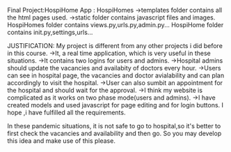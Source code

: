 Final Project:HospiHome
 App  : HospiHomes
 ->templates folder contains all the html pages used.
 ->static folder contains javascript files and images.
HospiHomes folder contains views.py,urls.py,admin.py...
HospiHome folder contains init.py,settings,urls...

JUSTIFICATION:
  My project is different from any other projects i did before in this course.
  ->It, a real time application, which is very useful in these situations.
  ->It contains two logins for users and admins.
  ->Hospital admins should update the vacancies and availabity of doctors every hour.
  ->Users can see in hospital page, the vacancies and doctor avialability and can plan accordingly to visit the hospital.
  ->User can also sumbit an appointment for the hospital and should wait for the approval.
  ->I think my website is complicated as it works on two phase mode(users and admins).
  ->I have created models and used javascript for page editing and for login buttons.
I hope ,i have fulfilled all the requirements.
 
In these pandemic situations, it is not safe to go to hospital,so it's better to first check the vacancies and availability and then go.
So you may develop this idea and make use of this please.
 
 